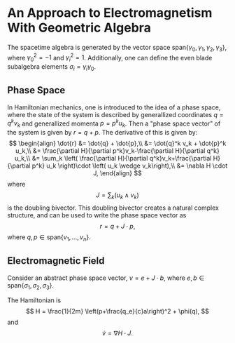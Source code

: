 # An Approach to Electromagnetism With Geometric Algebra

The spacetime algebra is generated by the vector space $\text{span}\{\gamma_0,\gamma_1,\gamma_2,\gamma_3\}$, where $\gamma_0^2 = -1$ and $\gamma_i^2=1$.
Additionally, one can define the even blade subalgebra elements $\sigma_i = \gamma_i\gamma_0$.

## Phase Space

In Hamiltonian mechanics, one is introduced to the idea of a phase space, where the state of the system is described by generallized coordinates $q = q^k v_k$ and generallized momenta $p = p^k u_k$.
Then a "phase space vector" of the system is given by $r = q + p$.
The derivative of this is given by:
$$
\begin{align}
	\dot{r} &= \dot{q} + \dot{p},\\
	&= \dot{q}^k v_k + \dot{p}^k u_k,\\
	&= \frac{\partial H}{\partial p^k}v_k-\frac{\partial H}{\partial q^k} u_k,\\
	&= \sum_k \left( \frac{\partial H}{\partial q^k}v_k+\frac{\partial H}{\partial p^k} u_k \right)\cdot \left( u_k \wedge v_k\right),\\
	&= \nabla H \cdot J,
\end{align}
$$
where
$$
\begin{equation}
	J = \sum_k (u_k \wedge v_k)
\end{equation}
$$
is the doubling bivector.
This doubling bivector creates a natural complex structure, and can be used to write the phase space vector as
$$
	r = q + J \cdot p,
$$
where $q,p \in \text{span}\{v_1, \dots, v_n\}$.

## Electromagnetic Field

Consider an abstract phase space vector, $v = e + J \cdot b$,
where $e,b \in \text{span}\{\sigma_1,\sigma_2,\sigma_3\}$.

The Hamiltonian is
$$
	H = \frac{1}{2m} \left(p+\frac{q_e}{c}a\right)^2 + \phi(q),
$$
and
$$
\dot{v} = \nabla H \cdot J.
$$



